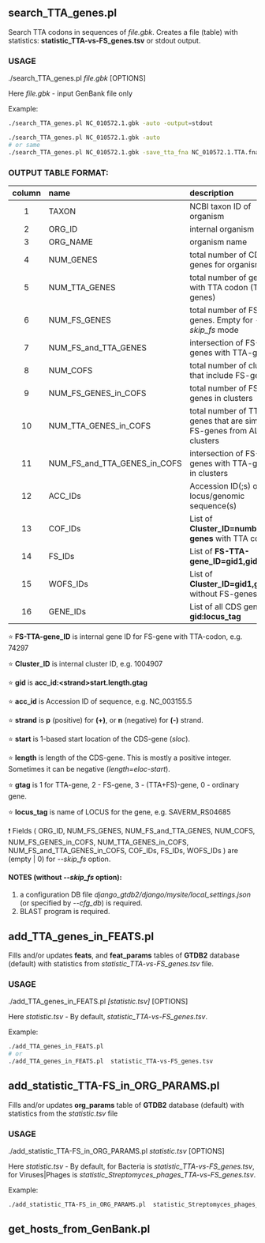 ## search_TTA_genes.pl
Search TTA codons in sequences of *file.gbk*.
Creates a file (table) with statistics: **statistic_TTA-vs-FS_genes.tsv** or stdout output.

### USAGE

./search_TTA_genes.pl *file.gbk* [OPTIONS]

Here *file.gbk* - input GenBank file only

Example:
```bash
./search_TTA_genes.pl NC_010572.1.gbk -auto -output=stdout

./search_TTA_genes.pl NC_010572.1.gbk -auto
# or same
./search_TTA_genes.pl NC_010572.1.gbk -save_tta_fna NC_010572.1.TTA.fna -save_tta_faa NC_010572.1.TTA.faa -output NC_010572.1.TTA.tsv
```

### OUTPUT TABLE FORMAT:

| column | name                  | description                                        | example |
|:------:|:----------------------|:---------------------------------------------------|:--------|
| 1      | TAXON                 | NCBI taxon ID of organism                          | 227882  |
| 2      | ORG\_ID               | internal organism ID                               | 167     |
| 3      | ORG_NAME              | organism name                                      | Streptomyces avermitilis MA-4680 = NBRC 14893 |
| 4      | NUM_GENES             | total number of CDS genes for organism             | 8025    |
| 5      | NUM_TTA_GENES         | total number of genes with TTA codon (TTA-genes)   | 274     |
| 6      | NUM_FS_GENES          | total number of FS-genes. Empty for *--skip_fs* mode | 1188    |
| 7      | NUM_FS_and_TTA_GENES  | intersection of FS-genes with TTA-genes            | 29      |
| 8      | NUM_COFS              | total number of clusters that include FS-genes     | 293     |
| 9      | NUM_FS_GENES_in_COFS  | total number of FS-genes in clusters               | 300     |
| 10     | NUM_TTA_GENES_in_COFS | total number of TTA-genes that are similar to FS-genes from ALL clusters | 124 |
| 11     | NUM_FS_and_TTA_GENES_in_COFS | intersection of FS-genes with TTA-genes in clusters | 11 |
| 12     | ACC_IDs               | Accession ID(;s) of locus/genomic sequence(s)      | NC_003155.5;NC_004719.1 |
| 13     | COF_IDs               | List of **Cluster_ID=number genes** with TTA codon | 1004907=3;1004909=1;... |
| 14     | FS_IDs                | List of **FS-TTA-gene_ID=gid1,gid2,...**           | 74297=NC_003155.5:p25699.4695.3,NC_003155.5:m28699.1078.3;... |
| 15     | WOFS\_IDs             | List of **Cluster_ID=gid1,gid2,...** without FS-genes | 1004907=NC_003155.5:m5172533.817.1,NC_003155.5:p9004239.817.1;... |
| 16     | GENE\_IDs             | List of all CDS genes as **gid:locus_tag**         | NC_003155.5:m1002287.1724.0:SAVERM_RS04685;... |

:star: **FS-TTA-gene_ID** is internal gene ID for FS-gene with TTA-codon, e.g. 74297

:star: **Cluster_ID** is internal cluster ID, e.g. 1004907

:star: **gid** is **acc_id:\<strand\>start.length.gtag**

:star: **acc_id** is Accession ID of sequence, e.g. NC_003155.5

:star: **strand** is **p** (positive) for **(+)**, or **n** (negative) for **(-)** strand.

:star: **start** is 1-based start location of the CDS-gene (*sloc*).

:star: **length** is length of the CDS-gene. This is mostly a positive integer. Sometimes it can be negative (*length=eloc-start*).

:star: **gtag** is 1 for TTA-gene, 2 - FS-gene, 3 - (TTA+FS)-gene, 0 - ordinary gene.

:star: **locus_tag** is name of LOCUS for the gene, e.g. SAVERM_RS04685

:exclamation: Fields ( ORG_ID, NUM_FS_GENES, NUM_FS_and_TTA_GENES, NUM_COFS, NUM_FS_GENES_in_COFS,
NUM_TTA_GENES_in_COFS, NUM_FS_and_TTA_GENES_in_COFS, COF_IDs, FS_IDs, WOFS_IDs ) are (empty | 0) for *--skip_fs* option.

#### NOTES (without *--skip_fs* option):
1. a configuration DB file *django_gtdb2/django/mysite/local_settings.json* (or specified by *--cfg_db*) is required.
2. BLAST program is required.


## add_TTA_genes_in_FEATS.pl
Fills and/or updates **feats**, and **feat_params** tables of **GTDB2** database (default)
with statistics from *statistic_TTA-vs-FS_genes.tsv* file.

### USAGE

./add_TTA_genes_in_FEATS.pl *[statistic.tsv]* [OPTIONS]

Here *statistic.tsv* - By default, *statistic_TTA-vs-FS_genes.tsv*.

Example:
```bash
./add_TTA_genes_in_FEATS.pl
# or
./add_TTA_genes_in_FEATS.pl  statistic_TTA-vs-FS_genes.tsv
```

## add_statistic_TTA-FS_in_ORG_PARAMS.pl
Fills and/or updates **org_params** table of **GTDB2** database (default) with statistics
from the *statistic.tsv* file

### USAGE

./add_statistic_TTA-FS_in_ORG_PARAMS.pl *statistic.tsv* [OPTIONS]

Here *statistic.tsv* - By default, for Bacteria is *statistic_TTA-vs-FS_genes.tsv*,
for Viruses|Phages is *statistic_Streptomyces_phages_TTA-vs-FS_genes.tsv*.

Example:
```bash
./add_statistic_TTA-FS_in_ORG_PARAMS.pl  statistic_Streptomyces_phages_TTA-vs-FS_genes.tsv -taxonomy Phage
```

## get_hosts_from_GenBank.pl

